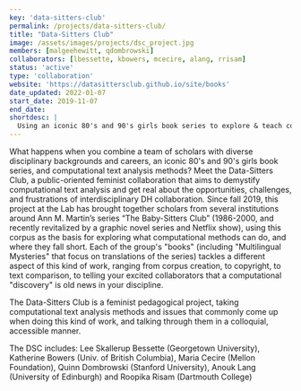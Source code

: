 ```yaml
---
key: 'data-sitters-club'
permalink: /projects/data-sitters-club/
title: "Data-Sitters Club"
image: /assets/images/projects/dsc_project.jpg
members: [malgeehewitt, qdombrowski]
collaborators: [lbessette, kbowers, mcecire, alang, rrisam]
status: 'active'
type: 'collaboration'
website: 'https://datasittersclub.github.io/site/books'
date_updated: 2022-01-07
start_date: 2019-11-07
end_date:
shortdesc: |
  Using an iconic 80's and 90's girls book series to explore & teach computational text analysis
---
```


What happens when you combine a team of scholars with diverse disciplinary backgrounds and careers, an iconic 80's and 90's girls book series, and computational text analysis methods? Meet the Data-Sitters Club, a public-oriented feminist collaboration that aims to demystify computational text analysis and get real about the opportunities, challenges, and frustrations of interdisciplinary DH collaboration. Since fall 2019, this project at the Lab has brought together scholars from several institutions around Ann M. Martin’s series “The Baby-Sitters Club” (1986-2000, and recently revitalized by a graphic novel series and Netflix show), using this corpus as the basis for exploring what computational methods can do, and where they fall short. Each of the group's "books" (including "Multilingual Mysteries" that focus on translations of the series) tackles a different aspect of this kind of work, ranging from corpus creation, to copyright, to text comparison, to telling your excited collaborators that a computational "discovery" is old news in your discipline.

The Data-Sitters Club is a feminist pedagogical project, taking computational text analysis methods and issues that commonly come up when doing this kind of work, and talking through them in a colloquial, accessible manner.

The DSC includes: Lee Skallerup Bessette (Georgetown University), Katherine Bowers (Univ. of British Columbia), Maria Cecire (Mellon Foundation), Quinn Dombrowski (Stanford University), Anouk Lang (University of Edinburgh) and Roopika Risam (Dartmouth College)
